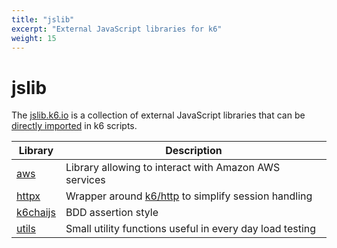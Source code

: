 ```yaml
---
title: "jslib"
excerpt: "External JavaScript libraries for k6"
weight: 15
---
```


# jslib

The [jslib.k6.io](https://jslib.k6.io/) is a collection of external JavaScript libraries that can be [directly imported](/docs/k6/<K6_VERSION>/using-k6/modules#remote-http-s-modules) in k6 scripts.

| Library                                                             | Description                                                                                       |
| ------------------------------------------------------------------- | ------------------------------------------------------------------------------------------------- |
| [aws](/docs/k6/<K6_VERSION>/javascript-api/jslib/aws)           | Library allowing to interact with Amazon AWS services                                             |
| [httpx](/docs/k6/<K6_VERSION>/javascript-api/jslib/httpx)       | Wrapper around [k6/http](https://k6.io/docs/javascript-api/#k6-http) to simplify session handling |
| [k6chaijs](/docs/k6/<K6_VERSION>/javascript-api/jslib/k6chaijs) | BDD assertion style                                                                               |
| [utils](/docs/k6/<K6_VERSION>/javascript-api/jslib/utils)       | Small utility functions useful in every day load testing                                          |
